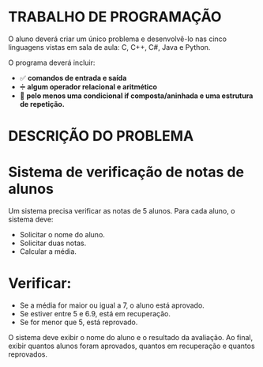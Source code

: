 
# TRABALHO DE PROGRAMAÇÃO

O aluno deverá criar um único problema e desenvolvê-lo nas cinco linguagens vistas em sala de aula: 
C, C++, C#, Java e Python. 

O programa deverá incluir:

- ✅ **comandos de entrada e saída**
- ➗ **algum operador relacional e aritmético** 
- 🔁 **pelo menos uma condicional if composta/aninhada e uma estrutura de repetição.**

# DESCRIÇÃO DO PROBLEMA
# Sistema de verificação de notas de alunos

Um sistema precisa verificar as notas de 5 alunos. Para cada aluno, o sistema deve:

- Solicitar o nome do aluno.
- Solicitar duas notas.
- Calcular a média.

# Verificar:

- Se a média for maior ou igual a 7, o aluno está aprovado.
- Se estiver entre 5 e 6.9, está em recuperação.
- Se for menor que 5, está reprovado.

O sistema deve exibir o nome do aluno e o resultado da avaliação. Ao final, exibir quantos alunos foram aprovados, quantos em recuperação e quantos reprovados.

